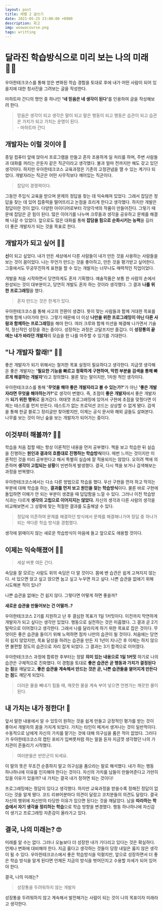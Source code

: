 ```yaml
---
layout: post
title: 레벨 2 글쓰기
date: 2021-05-25 23:00:00 +0900
description: 회고
img: woowacourse.png
tags: writting
---
```


# 달라진 학습방식으로 미리 보는 나의 미래 👨‍💼

우아한테크코스를 통해 얻은 변화된 학습 경험을 토대로 후에 내가 어떤 사람이 되어 있을지에 대한 청사진을 그려보는 글을 작성한다.

마하트마 간디의 명언 중 하나인 <b>'네 믿음은 네 생각이 된다'</b>를 인용하여 글을 작성해보려 한다.

> 믿음은 생각이 되고 생각은 말이 되고 말은 행동이 되고 행동은 습관이 되고 습관은 가치가 되고 가치는 운명이 된다.<br>- 마하트마 간디

## 개발자는 이럴 것이야 🤔

 종일 컴퓨터 앞에 앉아서 프로그램을 만들고 혼자 조용하게 일 처리를 하며, 주변 사람들과 대화를 꺼리는 은둔자 같은 직군이라고 생각했다. 불과 얼마 전까지만 해도 갖고 있던 생각이다. 하지만 우아한테크코스 교육과정은 기존의 고정관념을 깰 수 있는 계기다 되었다. 개발자라는 직군은 어떤 사무직보다 깨어있는 직군이다.

> 잡담이 경쟁력이다.

 그동안 주입식 교육을 받으며 문제의 정답을 찾는 데 익숙해져 있었다. 그래서 잡담은 정답을 찾는 데 있어 집중력을 떨어뜨리고 논점을 흐리게 한다고 생각했다. 하지만 개발은 정답이란 것이 없다. 다양한 아이디어로부터 각양각색의 작품이 만들어진다. 그렇기 때문에 잡담은 곧 힘이 된다. 많은 이야기를 나누며 크루들과 생각을 공유하고 문제를 해결해 나갈 수 있었다. 앞으로도 많은 대화를 통해 <b>잡담을 힘으로 순화시키는 능력</b>을 길러 더 좋은 개발자가 되는 것을 목표로 한다.

## 개발자가 되고 싶어 👨‍💻

 <b>신</b>이 되고 싶었다. 내가 만든 세상에서 다른 사람들이 내가 만든 것을 사용하는 사람들을 보는 것이 꿈이었다. 나는 무언가 만드는 것을 좋아하고, 만든 것을 평가받고 싶어한다. 그중에서도 무궁무진하게 표현을 할 수 있는 개발자는 너무나도 매력적인 직업이었다.

 개발을 처음 시작하면서 당연하게도 혼자 기획했다. 예술작품은 보통 한 사람의 손에서 완성되는 것이 대부분이고, 당연히 개발도 혼자 하는 것이라 생각했다. 그 결과 <b>나를 위한 프로그래밍</b>을 했다.

> 혼자 만드는 것은 한계가 있다.

 우아한테크코스를 통해 사고의 전환이 생겼다. 뜻이 맞는 사람들과 함께 거대한 목표를 향해 함께 나아가야 한다. 그렇기 때문에 더 이상 <b>나만을 위한 프로그래밍이 아닌 다른 사람과 함께하는 프로그래밍</b>을 해야 한다. 여러 크루와 함께 미션을 해결해 나가면서 기술적, 정신적인 성장을 겪는 중이다. 성장하는 과정은 고달프지만 즐겁다. 이 <b>성장통의 끝에는 내가 바라던 개발자</b>의 모습을 한 나를 마주할 수 있기를 기대한다.

## "나 개발자 할래!" 🙋‍♂️

 좋은 개발자가 되기 위해서는 철저한 목표 설정이 필요하다고 생각한다. 지금껏 생각해온 좋은 개발자는 <b>'필요한 기능을 빠르고 정확하게 구현하며, 막힌 부분을 검색을 통해 빠르게 해결하는 개발자'</b>라고 정의했다. 물론 맞는 말이지만, 1차원 적인 생각이다.

 우아한테크코스를 통해 <b>'무엇을 해야 좋은 개발자라고 볼 수 있는가?'</b>가 아닌 <b>'좋은 개발자라면 무엇을 해야하는가?'</b>로 생각이 변했다. 즉, 초점이 <b>좋은 개발자</b>에서 좋은 개발자가 <b>되기 위한 행위</b>로 올겨갔다. 여태껏 프로그래밍에 있어서 구현에 초점을 맞췄다면 이제는 테스트를 먼저 만든다. 테스트가 없는 프로덕션 코드는 상상할 수 없게 됐다. 검색을 통해 한글 블로그 정리글만 찾아봤지만, 이제는 공식 문서와 해외 글들도 살펴본다. 나무를 보는 것이 아닌 숲을 보는 개발자가 되어가는 중이다.

## 이것부터 해볼까? 🧑‍🏫

 학습을 처음 접할 때는 항상 이론적인 내용을 먼저 공부했다. 책을 보고 학습한 뒤 실습을 진행하는 <b>원인과 결과의 흐름대로 진행하는 학습방식</b>이다. 매번 느끼는 것이지만 이론적인 것을 미리 공부한다고 해서 특별히 실습에 잘 적용되지는  않았다. 오히려 책에 의존하며 <b>생각이 고립되는 상황</b>이 빈번하게 발생했다. 결국, 다시 책을 보거나 검색해보는 과정을 반복했다.

 우아한테크코스에서는 다소 다른 방법으로 학습을 했다. 우선 구현을 먼저 하고 막히는 부분에 대해 학습을 하는, <b>결과를 먼저 보고 원인을 찾는 학습방식</b>이다. 물론 바로 구현에 돌입하면 이해가 안 되는 부분이 생겼을 때 답답함을 느낄 수 있다. 그러나 이전 학습방식과는 다르게 <b>생각의 고립으로 이어지지는 않았다.</b> 자신의 생각과 다른 사람의 생각을 비교해보면서 그 상황에 맞는 적절한 결과를 도출해낼 수 있다. 

> 정답에 의존하여 문제를 해결하던 방식에서 문제를 해결해나가며 정답 중 하나가 되는 색다른 학습 방식을 경험했다.

 생각에 얽매이지 않는 새로운 학습방식이 마음에 들고 앞으로도 애용할 것이다.

## 이제는 익숙해졌어 🤵‍♂️

> 세살 버릇 여든 간다.

 속담을 잘 모르는 사람도 위의 속담은 다 알 것이다. 몸에 밴 습관은 쉽게 고쳐지지 않는다. 서 있으면 앉고 싶고 앉으면 눕고 싶고 누우면 자고 싶다. 나쁜 습관을 없애기 위해 시도해본 적이 있나?

 나쁜 습관을 없애는 건 쉽지 않다. 그렇다면 어떻게 하면 좋을까? 

<b>새로운 습관을 만들어보는 건 어떨까..?</b>

 우아한테크코스 2기를 지원하고 난 후 결심한 목표가 1일 1커밋이다. 이전까지 막연하게 개발자가 되고 싶다는 생각만 있었다. 행동으로 실천하는 것은 미흡했다. 그 결과 곧 2기 탈락으로 이어졌다고 생각한다. 그래서 나를 달라지게 하기 위한 목표로 잡은 것이다. 무엇이든 좋은 습관을 들이기 위해 노력하면 점차 나만의 습관이 될 것이다. 처음에는 당연히 쉽지 않았지만, 목표 달성을 하려는 습관을 만든 지 1년이 지나간 후 이제는 하지 않으면 불편할 정도의 습관으로 자리 잡게 되었다. 그 결과는 3기 합격으로 이어졌다. 

 우아한테크코스 과정에 합류한 후부터는 정말 <b>의미 있는 내용으로 1일 1커밋</b> 하기로 나의 습관은 구체적으로 진화했다. 이 경험을 토대로 <b>좋은 습관은 곧 행동과 가치가 결정된다는 점</b>을 깨달았고, <b>좋은 습관을 계속해서 만드는 것은 곧, 나쁜 습관들을 옅어지게 만든다는 점</b>도 깨닫게 되었다.

> 더러운 물을 빼내기 힘들 때, 깨끗한 물을 계속 부어 넣으면 언젠가는 깨끗한 물이 된다.

## 내 가치는 내가 정한다! 🤴

 앞서 말한 내용에서 알 수 있듯이 원하는 것을 쉽게 만들고 긍정적인 평가를 받는 것이 좋아서 개발자의 꿈을 가지게 되었다. 가치는 타인이 메겨서 생겨나는 것이 일반적이다. 수동적으로 남에게 자신의 가치를 맡기는 것에 대해 의구심을 품은 적이 없었다. 그러다가 우아한테크코스의 캡틴 포비가 입버릇처럼 하는 말을 듣자 지금껏 생각했던 나의 가치관이 흔들리기 시작했다.

> 여러분들은 반란군이 되세요.

 이 말의 뜻은 무조건 순종하지 말고 의구심을 품으라는 말로 해석했다. 내가 하는 행동 하나하나에 이유를 인지해야 한다는 것이다. 자신의 가치를 남들이 만들어준다고 가만히 있을 이유가 있을까? 내 가치는 결국 내가 정하면 되는 것이다!

 프로그래밍에는 정답이 있다고 생각했다. 하지만 교육과정을 받을수록 정해진 정답이 없다는 것을 알게 됐다. 코드 리뷰어분마다 의견이 달랐고 코치분들의 의견도 달랐다. 결국 자신의 행위에 자신만의 타당한 이유가 있으면 된다는 것을 깨달았다. 남을 <b>따라하는 학습에서 자기 생각을 정리하는 학습</b>으로 학습 방향을 변경했다. 행동 하나하나에 자신감이 생기고 프로그래밍 자존감이 올라가고 있다.

## 결국, 나의 미래는? 🙄

 미래를 알 수는 없다. 그러나 오늘보다 더 성장한 내가 기다리고 있다는 것은 확실하다. 언제나 변화에 대비해야 한다. 지금 옳다고 생각하는 것들이 당장 내일은 옳지 않은 생각이 될 수 있다. 우아한테크코스에서 좋은 학습방식을 익혔지만, 앞으로 성장하면서 더 좋은 학습 방식을 알게 된다면 언제든 지금의 방식을 벗어던지고 수용할 자세가 되어 있어야 한다. 

결국, 나의 미래는?

> 성장통을 두려워하지 않는 개발자

성장통을 두려워하지 않고 계속해서 발전해가는 사람이 되는 것이 나의 목표이자 미래라고 생각한다.


